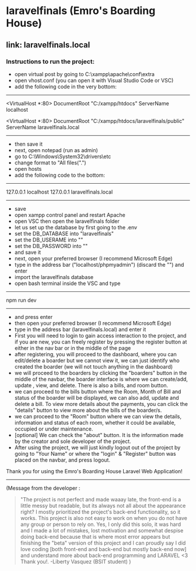 # **laravelfinals (Emro's Boarding House)**

## link: laravelfinals.local


### Instructions to run the project:
* open virtual post by going to C:\xampp\apache\conf\extra
* open vhost.conf (you can open it with Visual Studio Code or VSC)
* add the following code in the very bottom:
***
 <VirtualHost *:80>
   DocumentRoot "C:/xampp/htdocs"
  ServerName localhost
 </VirtualHost>

 <VirtualHost *:80>
   DocumentRoot "C:/xampp/htdocs/laravelfinals/public"
   ServerName laravelfinals.local
 </VirtualHost>
***
 * then save it
 * next, open notepad (run as admin)
 * go to C:\Windows\System32\drivers\etc
 * change format to "All files(".")
 * open hosts
* add the following code to the bottom:
***
 127.0.0.1 localhost
 127.0.0.1 laravelfinals.local
***
 * save
* open xampp control panel and restart Apache
* open VSC then open the laravelfinals folder
* let us set up the database by first going to the .env
* set the DB_DATABASE into "laravelfinals"
* set the DB_USERAME into "<your db username>"
* set the DB_PASSWORD into "<your db password>"
* and save it
* next, open your preferred browser (I recommend Microsoft Edge)
* type in the address bar ("localhost/phpmyadmin") (discard the "") and enter
* import the laravelfinals database
* open bash terminal inside the VSC and type 
***
 npm run dev
***
* and press enter
* then open your preferred browser (I recommend Microsoft Edge)
* type in the address bar (laravelfinals.local) and enter it
* First you will need to login to gain access interaction to the project, and if you are new, you can freely register by pressing the register button at either in the nav bar or in the middle of the page
* after registering, you will proceed to the dashboard, where you can edit/delete a boarder but we cannot view it, we can just identify who created the boarder (we will not touch anything in the dashboard)
* we will proceed to the boarders by clicking the "boarders" button in the middle of the navbar, the boarder interface is where we can create/add, update , view, and delete. There is also a bills, and room button.
* we can proceed to the bills button where the Room, Month of Bill and status of the boarder will be displayed, we can also add, update and delete a bill. To view more details about the payments, you can click the "details" button to view more about the bills of the boarder/s.
* we can proceed to the "Room" button where we can view the details, information and status of each room, whether it could be available, occupied or under maintenance.
* [optional] We can check the "about" button. It is the information made by the creator and sole developer of the project.
* After using the project, we will just kindly logout out of the project by going to "Your Name" or where the "login" & "Register" button was placed on the navbar, and press logout.

 

 Thank you for using the Emro's Boarding House Laravel Web Application! 
***
 (Message from the developer :
>  "The project is not perfect and made waaay late, the front-end is a little messy but readable, but its always not all about the appearance right? I mostly prioritized the project's back-end functionality, so it works. This project is also not easy to work on when you do not have any group or person to rely on. Yes, I only did this solo, it was hard and I made a lot of mistakes, lost motivation and somewhat despise doing back-end because that is where most error appears but finishing the "beta" version of this project and I can proudly say I did love coding [both front-end and back-end but mostly back-end now] and understand more about back-end programming and LARAVEL <3 Thank you!.
                                                                                        -Liberty Vasquez (BSIT student)
 )
>  



